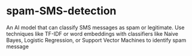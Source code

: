 # spam-SMS-detection
  An AI model that can classify SMS messages as spam or  legitimate. Use techniques like TF-IDF or word embeddings with  classifiers like Naive Bayes, Logistic Regression, or Support Vector  Machines to identify spam message
